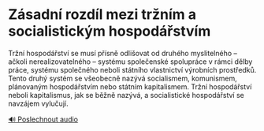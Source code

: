 # Zásadní rozdíl mezi tržním a socialistickým hospodářstvím

<speak>
<prosody rate="95%" pitch="+0%">
<emphasis level="strong">Tržní hospodářství se musí přísně odlišovat od druhého myslitelného – ačkoli nerealizovatelného – systému společenské spolupráce v rámci dělby práce, systému společného neboli státního vlastnictví výrobních prostředků.</emphasis> <emphasis level="moderate">Tento druhý systém se všeobecně nazývá socialismem, komunismem, plánovaným hospodářstvím nebo státním kapitalismem.</emphasis> <emphasis level="strong">Tržní hospodářství neboli kapitalismus, jak se běžně nazývá, a socialistické hospodářství se navzájem vylučují.</emphasis>
</prosody>
</speak>

[🔊 Poslechnout audio](/data/7-paragraphs/audio/chapter_50/para_012-Trn-hospodstv-se-mus-psn-odliovat-od-dru.mp3) 